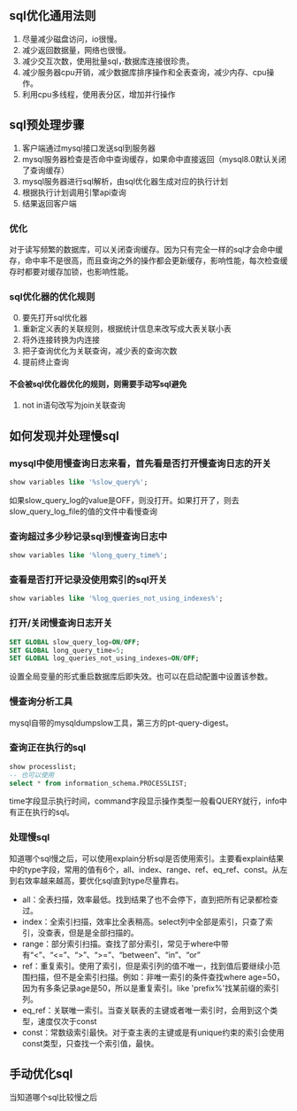 ## sql优化通用法则

1. 尽量减少磁盘访问，io很慢。
2. 减少返回数据量，网络也很慢。
3. 减少交互次数，使用批量sql，·数据库连接很珍贵。
4. 减少服务器cpu开销，减少数据库排序操作和全表查询，减少内存、cpu操作。
5. 利用cpu多线程，使用表分区，增加并行操作

## sql预处理步骤

1. 客户端通过mysql接口发送sql到服务器
2. mysql服务器检查是否命中查询缓存，如果命中直接返回（mysql8.0默认关闭了查询缓存）
3. mysql服务器进行sql解析，由sql优化器生成对应的执行计划
4. 根据执行计划调用引擎api查询
5. 结果返回客户端

### 优化

对于读写频繁的数据库，可以关闭查询缓存。因为只有完全一样的sql才会命中缓存，命中率不是很高，而且查询之外的操作都会更新缓存，影响性能，每次检查缓存时都要对缓存加锁，也影响性能。  

### sql优化器的优化规则

0. 要先打开sql优化器
1. 重新定义表的关联规则，根据统计信息来改写成大表关联小表
2. 将外连接转换为内连接
3. 把子查询优化为关联查询，减少表的查询次数
4. 提前终止查询

#### 不会被sql优化器优化的规则，则需要手动写sql避免

1. not in语句改写为join关联查询
## 如何发现并处理慢sql

### mysql中使用慢查询日志来看，首先看是否打开慢查询日志的开关

``` sql
show variables like '%slow_query%';
```

如果slow_query_log的value是OFF，则没打开。如果打开了，则去slow_query_log_file的值的文件中看慢查询  
### 查询超过多少秒记录sql到慢查询日志中

``` sql
show variables like '%long_query_time%';
```

### 查看是否打开记录没使用索引的sql开关

``` sql
show variables like '%log_queries_not_using_indexes%';
```

### 打开/关闭慢查询日志开关

``` sql
SET GLOBAL slow_query_log=ON/OFF;
SET GLOBAL long_query_time=5;
SET GLOBAL log_queries_not_using_indexes=ON/OFF;
```

设置全局变量的形式重启数据库后即失效。也可以在启动配置中设置该参数。

### 慢查询分析工具

mysql自带的mysqldumpslow工具，第三方的pt-query-digest。

### 查询正在执行的sql

``` sql
show processlist;
-- 也可以使用
select * from information_schema.PROCESSLIST;
```

time字段显示执行时间，command字段显示操作类型一般看QUERY就行，info中有正在执行的sql。

### 处理慢sql

知道哪个sql慢之后，可以使用explain分析sql是否使用索引。主要看explain结果中的type字段，常用的值有6个，all、index、range、ref、eq_ref、const。从左到右效率越来越高，要优化sql直到type尽量靠右。

* all：全表扫描，效率最低。找到结果了也不会停下，直到把所有记录都检查过。
* index：全索引扫描，效率比全表稍高。select列中全部是索引，只查了索引，没查表，但是是全部扫描的。
* range：部分索引扫描。查找了部分索引，常见于where中带有“<”、“<=”、“>”、“>=”、“between”、“in”、“or”
* ref：重复索引。使用了索引，但是索引列的值不唯一，找到值后要继续小范围扫描，但不是全索引扫描。例如：非唯一索引的条件查找where age=50，因为有多条记录age是50，所以是重复索引。like 'prefix%'找某前缀的索引列。
* eq_ref：关联唯一索引。当查关联表的主键或者唯一索引时，会用到这个类型，速度仅次于const
* const：常数级索引最快。对于查主表的主键或是有unique约束的索引会使用const类型，只查找一个索引值，最快。

## 手动优化sql

当知道哪个sql比较慢之后
